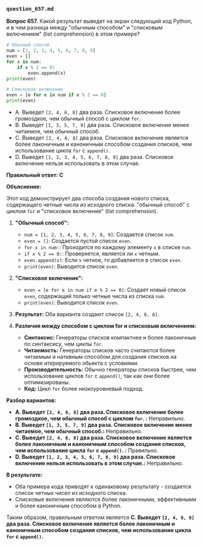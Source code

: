 ### `question_657.md`

**Вопрос 657.** Какой результат выведет на экран следующий код Python, и в чем разница между "обычным способом" и "списковым включением" (list comprehension) в этом примере?

```python
# Обычный способ
num = [1, 2, 3, 4, 5, 6, 7, 8, 9]
even = []
for x in num:
    if x % 2 == 0:
        even.append(x)
print(even)

# Списковое включение
even = [e for e in num if e % 2 == 0]
print(even)
```

-   A. Выведет `[2, 4, 6, 8]` два раза. Списковое включение более громоздкое, чем обычный способ с циклом `for`.
-   B. Выведет `[1, 3, 5, 7, 9]` два раза. Списковое включение менее читаемое, чем обычный способ.
-   C. Выведет `[2, 4, 6, 8]` два раза. Списковое включение является более лаконичным и каноничным способом создания списков, чем использование цикла `for` с `append()`.
-   D. Выведет `[1, 2, 3, 4, 5, 6, 7, 8, 9]` два раза. Списковое включение нельзя использовать в этом случае.

**Правильный ответ: C**

**Объяснение:**

Этот код демонстрирует два способа создания нового списка, содержащего четные числа из исходного списка: "обычный способ" с циклом `for` и "списковое включение" (list comprehension).

1.  **"Обычный способ":**
    *   `num = [1, 2, 3, 4, 5, 6, 7, 8, 9]`: Создается список `num`.
    *   `even = []`: Создается пустой список `even`.
    *   `for x in num:`: Проходится по каждому элементу `x` в списке `num`.
    *   `if x % 2 == 0:`: Проверяется, является ли `x` четным.
    *  `even.append(x)`: Если `x` четное, то добавляется в список `even`.
    *  `print(even)`: Выводится список `even`.
2.  **"Списковое включение":**
    *   `even = [e for e in num if e % 2 == 0]`: Создает новый список `even`, содержащий только четные числа из списка `num`.
    *  `print(even)`: Выводится список `even`.

3.  **Результат:** Оба варианта создают список `[2, 4, 6, 8]`.

4.  **Различия между способом с циклом for и списковым включением:**
      *   **Синтаксис:** Генераторы списков компактнее и более лаконичные по синтаксису, чем циклы `for`.
     *  **Читаемость:** Генераторы списков  часто считаются более читаемым и нативным способом для создания списков на основе  итерируемого обьекта с условиями.
     *   **Производительность:**  Обычно генераторы списков быстрее, чем использование циклов  `for` с `append()`, так как они более оптимизированы.
     *   **Код:** Цикл `for` более низкоуровневый подход.

**Разбор вариантов:**
*   **A. Выведет `[2, 4, 6, 8]` два раза. Списковое включение более громоздкое, чем обычный способ с циклом `for`. :** Неправильно.
*  **B. Выведет `[1, 3, 5, 7, 9]` два раза. Списковое включение менее читаемое, чем обычный способ.:** Неправильно.
*   **C. Выведет `[2, 4, 6, 8]` два раза. Списковое включение является более лаконичным и каноничным способом создания списков, чем использование цикла `for` с `append()`. :** Правильно.
*   **D. Выведет `[1, 2, 3, 4, 5, 6, 7, 8, 9]` два раза. Списковое включение нельзя использовать в этом случае.:** Неправильно.

**В результате:**
*  Оба примера кода приводят к одинаковому результату  -  создается список четных чисел из исходного списка.
*  Списковые включения  являются более лаконичными, эффективными и более каноничным способом в Python.

Таким образом, правильным ответом является **C. Выведет `[2, 4, 6, 8]` два раза. Списковое включение является более лаконичным и каноничным способом создания списков, чем использование цикла `for` с `append()`.**
